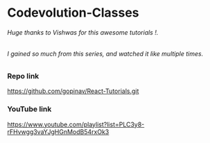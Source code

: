 # Codevolution-Classes
###### Huge thanks to Vishwas for this awesome tutorials !.
###### I gained so much from this series, and watched it like multiple times. 
### Repo link
https://github.com/gopinav/React-Tutorials.git 
### YouTube link 
https://www.youtube.com/playlist?list=PLC3y8-rFHvwgg3vaYJgHGnModB54rxOk3
